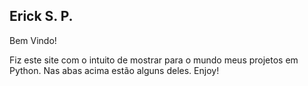 ## Erick S. P.

Bem Vindo!

Fiz este site com o intuito de mostrar para o mundo meus projetos em Python. Nas abas acima estão alguns deles. Enjoy!
